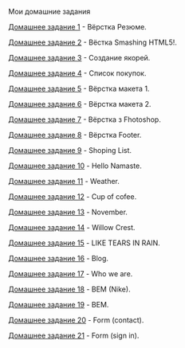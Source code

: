Мои домашние задания

[Домашнее задание 1](https://ivashchenkoartem.github.io/Homework_1/ "Моё Резюме") - Вёрстка Резюме.

[Домашнее задание 2](https://ivashchenkoartem.github.io/Homework_2/ "Вёстка Smashing HTML5!") - Вёстка Smashing HTML5!.

[Домашнее задание 3](https://ivashchenkoartem.github.io/Homework_3/ "Якоря") - Создание якорей.

[Домашнее задание 4](https://ivashchenkoartem.github.io/Homework_4/ "Список покупок") - Список покупок.

[Домашнее задание 5](https://ivashchenkoartem.github.io/Homework_5/ "Макет") - Вёрстка макета 1.

[Домашнее задание 6](https://ivashchenkoartem.github.io/Homework_6/ "Макет_2") - Вёрстка макета 2.

[Домашнее задание 7](https://ivashchenkoartem.github.io/Homework_7/ "About-me") - Вёрстка з Fhotoshop.

[Домашнее задание 8](https://ivashchenkoartem.github.io/Homework_8/ "Footer") - Вёрстка Footer.

[Домашнее задание 9](https://ivashchenkoartem.github.io/Homework_9/ "Shoping List") - Shoping List.

[Домашнее задание 10](https://ivashchenkoartem.github.io/Homework_10/ "Hello Namaste") - Hello Namaste.

[Домашнее задание 11](https://ivashchenkoartem.github.io/Homework_11/ "Weather") - Weather.

[Домашнее задание 12](https://ivashchenkoartem.github.io/Homework_12/ "Cup of cofee") - Cup of cofee.

[Домашнее задание 13](https://ivashchenkoartem.github.io/Homework_13/ "November") - November.

[Домашнее задание 14](https://ivashchenkoartem.github.io/Homework_14/ "Willow Crest") - Willow Crest.

[Домашнее задание 15](https://ivashchenkoartem.github.io/Homework_15/ "LIKE TEARS IN RAIN") - LIKE TEARS IN RAIN.

[Домашнее задание 16](https://ivashchenkoartem.github.io/Homework_16/ "Blog") - Blog.

[Домашнее задание 17](https://ivashchenkoartem.github.io/Homework_17/ "Who we are") - Who we are.

[Домашнее задание 18](https://ivashchenkoartem.github.io/Homework_18/ "BEM (Nike)") - BEM (Nike).

[Домашнее задание 19](https://ivashchenkoartem.github.io/Homework_19/ "BEM") - BEM.

[Домашнее задание 20](https://ivashchenkoartem.github.io/Homework_20/ "Form (contact)") - Form (contact).

[Домашнее задание 21](https://ivashchenkoartem.github.io/Homework_21/ "Form (sign in)") - Form (sign in).


